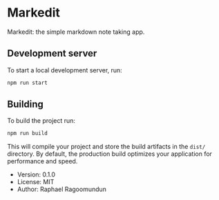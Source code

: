 # Markedit

Markedit: the simple markdown note taking app.

## Development server

To start a local development server, run:

```bash
npm run start
```

## Building

To build the project run:

```bash
npm run build
```

This will compile your project and store the build artifacts in the `dist/` directory. By default, the production build optimizes your application for performance and speed.

- Version: 0.1.0
- License: MIT
- Author: Raphael Ragoomundun
